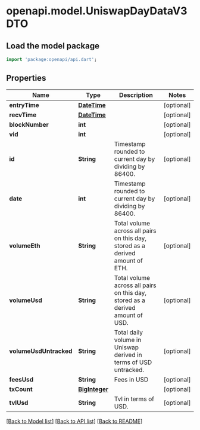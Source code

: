 # openapi.model.UniswapDayDataV3DTO

## Load the model package
```dart
import 'package:openapi/api.dart';
```

## Properties
Name | Type | Description | Notes
------------ | ------------- | ------------- | -------------
**entryTime** | [**DateTime**](DateTime.md) |  | [optional] 
**recvTime** | [**DateTime**](DateTime.md) |  | [optional] 
**blockNumber** | **int** |  | [optional] 
**vid** | **int** |  | [optional] 
**id** | **String** | Timestamp rounded to current day by dividing by 86400. | [optional] 
**date** | **int** | Timestamp rounded to current day by dividing by 86400. | [optional] 
**volumeEth** | **String** | Total volume across all pairs on this day, stored as a derived amount of ETH. | [optional] 
**volumeUsd** | **String** | Total volume across all pairs on this day, stored as a derived amount of USD. | [optional] 
**volumeUsdUntracked** | **String** | Total daily volume in Uniswap derived in terms of USD untracked. | [optional] 
**feesUsd** | **String** | Fees in USD | [optional] 
**txCount** | [**BigInteger**](BigInteger.md) |  | [optional] 
**tvlUsd** | **String** | Tvl in terms of USD. | [optional] 

[[Back to Model list]](../README.md#documentation-for-models) [[Back to API list]](../README.md#documentation-for-api-endpoints) [[Back to README]](../README.md)


